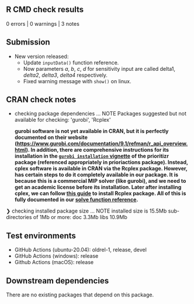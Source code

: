 ## R CMD check results

0 errors | 0 warnings | 3 notes

## Submission

* New version released:
  -   Update `inputData()` function reference.
  -   Now parameters *a*, *b*, *c*, *d* for sensitivity input are called delta1, *delta2*, *delta3*, *delta4* respectively.
  -   Fixed warning message with `show()` on linux.

  
## CRAN check notes

* checking package dependencies ... NOTE
  Packages suggested but not available for checking: 'gurobi', 'Rcplex'

  **gurobi software is not yet available in CRAN, but it is perfectly documented on their website (https://www.gurobi.com/documentation/9.1/refman/r_api_overview.html). In addition, there are comprehensive instructions for its installation in the [`gurobi installation` vignette](https://prioritizr.net/articles/gurobi_installation.html) of the prioritizr package (referenced appropriately in prioriactions package). Instead, cplex software is available in CRAN via the Rcplex package. However, has certain steps to do it completely available in our package. It is because this is a commercial MIP solver (like gurobi), and we need to get an academic license before its installation. Later after installing cplex, we can follow [this guide](https://github.com/cran/Rcplex/blob/master/inst/INSTALL) to install Rcplex package. All of this is fully documented in our [solve function reference](https://prioriactions.github.io/prioriactions/reference/solve.html).**

❯ checking installed package size ... NOTE
    installed size is 15.5Mb
    sub-directories of 1Mb or more:
      doc    3.3Mb
      libs  10.9Mb

## Test environments

 - GitHub Actions (ubuntu-20.04): oldrel-1, release, devel
 - GitHub Actions (windows): release
 - Github Actions (macOS): release

## Downstream dependencies

There are no existing packages that depend on this package.
